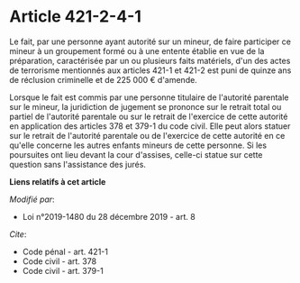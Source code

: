 # Article 421-2-4-1

Le fait, par une personne ayant autorité sur un mineur, de faire participer ce mineur à un groupement formé ou à une entente
établie en vue de la préparation, caractérisée par un ou plusieurs faits matériels, d'un des actes de terrorisme mentionnés
aux articles 421-1 et 421-2 est puni de quinze ans de réclusion criminelle et de 225 000 € d'amende.

Lorsque le fait est commis par une personne titulaire de l'autorité parentale sur le mineur, la juridiction de jugement se
prononce sur le retrait total ou partiel de l'autorité parentale ou sur le retrait de l'exercice de cette autorité en
application des articles 378 et 379-1 du code civil. Elle peut alors statuer sur le retrait de l'autorité parentale ou de
l'exercice de cette autorité en ce qu'elle concerne les autres enfants mineurs de cette personne. Si les poursuites ont lieu
devant la cour d'assises, celle-ci statue sur cette question sans l'assistance des jurés.

**Liens relatifs à cet article**

_Modifié par_:

  - Loi n°2019-1480 du 28 décembre 2019 - art. 8

_Cite_:

  - Code pénal - art. 421-1
  - Code civil - art. 378
  - Code civil - art. 379-1
